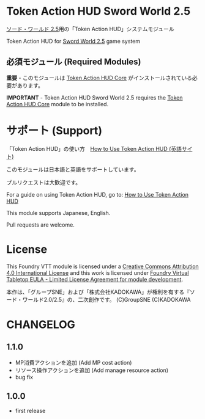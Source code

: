 # Token Action HUD Sword World 2.5

[ソード・ワールド 2.5](https://foundryvtt.com/packages/sw25)用の「Token Action HUD」システムモジュール

Token Action HUD for [Sword World 2.5](https://foundryvtt.com/packages/sw25) game system

## 必須モジュール (Required Modules)

**重要** - このモジュールは [Token Action HUD Core](https://foundryvtt.com/packages/token-action-hud-core) がインストールされている必要があります。

**IMPORTANT** - Token Action HUD Sword World 2.5 requires the [Token Action HUD Core](https://foundryvtt.com/packages/token-action-hud-core) module to be installed.

# サポート (Support)

「Token Action HUD」の使い方　[How to Use Token Action HUD (英語サイト)](https://github.com/Larkinabout/fvtt-token-action-hud-core/wiki/How-to-Use-Token-Action-HUD)

このモジュールは日本語と英語をサポートしています。

プルリクエストは大歓迎です。

For a guide on using Token Action HUD, go to: [How to Use Token Action HUD](https://github.com/Larkinabout/fvtt-token-action-hud-core/wiki/How-to-Use-Token-Action-HUD)

This module supports Japanese, English.

Pull requests are welcome. 

# License

This Foundry VTT module is licensed under a [Creative Commons Attribution 4.0 International License](https://creativecommons.org/licenses/by/4.0/) and this work is licensed under [Foundry Virtual Tabletop EULA - Limited License Agreement for module development](https://foundryvtt.com/article/license/).

本作は、「グループSNE」および「株式会社KADOKAWA」が権利を有する『ソード・ワールド2.0/2.5』の、二次創作です。 (C)GroupSNE (C)KADOKAWA

# CHANGELOG

## 1.1.0
- MP消費アクションを追加 (Add MP cost action)
- リソース操作アクションを追加 (Add manage resource action)
- bug fix

## 1.0.0
- first release